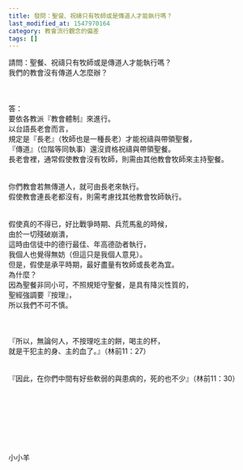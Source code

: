 ```yaml
---
title: 發問：聖餐、祝禱只有牧師或是傳道人才能執行嗎？
last_modified_at: 1547970164
category: 教會流行觀念的偏差
tags: []
---
```


<p>請問：聖餐、祝禱只有牧師或是傳道人才能執行嗎？<br/>我們的教會沒有傳道人怎麼辦？<br/><!--more--> <br/><br/><br/>答：<br/>要依各教派『教會體制』來進行。<br/>以台語長老會而言，<br/>規定是『長老』（牧師也是一種長老）才能祝禱與帶領聖餐，<br/>『傳道』（位階等同執事）還沒資格祝禱與帶領聖餐。<br/>長老會裡，通常假使教會沒有牧師，則需由其他教會牧師來主持聖餐。<br/> <br/><br/>你們教會若無傳道人，就可由長老來執行。<br/>假使教會連長老都沒有，則需考慮找其他教會牧師執行。<br/> <br/><br/>假使真的不得已，好比戰爭時期、兵荒馬亂的時候，<br/>由於一切殘破崩潰，<br/>這時由信徒中的德行最佳、年高德劭者執行，<br/>我個人也覺得無妨（但這只是我個人意見）。<br/>但是，假使是承平時期，最好盡量有牧師或長老為宜。<br/>為什麼？<br/>因為聖餐非同小可，不照規矩守聖餐，是具有降災性質的，<br/>聖經強調要『按理』，<br/>所以我們不可不慎。<br/><br/> <br/><br/>『所以，無論何人，不按理吃主的餅，喝主的杯，<br/>就是干犯主的身、主的血了。』（林前11：27）<br/> <br/><br/>『因此，在你們中間有好些軟弱的與患病的，死的也不少』（林前11：30）<br/> <br/><br/><br/><br/><br/><br/><br/><br/>小小羊<br/><br/><br/><br/>
</p>